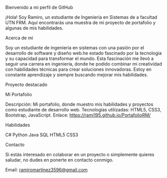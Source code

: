 Bienvenido a mi perfil de GitHub

¡Hola! Soy Ramiro, un estudiante de Ingeniería en Sistemas de a facultad UTN FRM. Aquí encontrarás una muestra de mi proyecto de portafolio y algunas de mis habilidades.

Acerca de mí

Soy un estudiante  de ingeniería en sistemas con una pasión por el desarrollo de software y diseño web.he estado fascinado por la tecnología y su capacidad para transformar
el mundo. Esta fascinación me llevó a seguir una carrera en ingeniería, donde he podido combinar mi creatividad con habilidades técnicas para crear soluciones innovadoras. 
Estoy en constante aprendizaje y siempre buscando mejorar mis habilidades.

Proyecto destacado

Mi Portafolio

Descripción: Mi portafolio, donde muestro mis habilidades y proyectos como estudiante de desarrollo web.
Tecnologías utilizadas: HTML5, CSS3, Bootstrap, JavaScript.
Enlace: https://rami195.github.io/PortafolioRM/

Habilidades

C#
Python
Java
SQL
HTML5
CSS3

Contacto

Si estás interesado en colaborar en un proyecto o simplemente quieres saludar, no dudes en ponerte en contacto conmigo.

Email: ramiromartinez3596@gmail.com

<!---
Rami195/Rami195 is a ✨ special ✨ repository because its `README.md` (this file) appears on your GitHub profile.
You can click the Preview link to take a look at your changes.
--->
